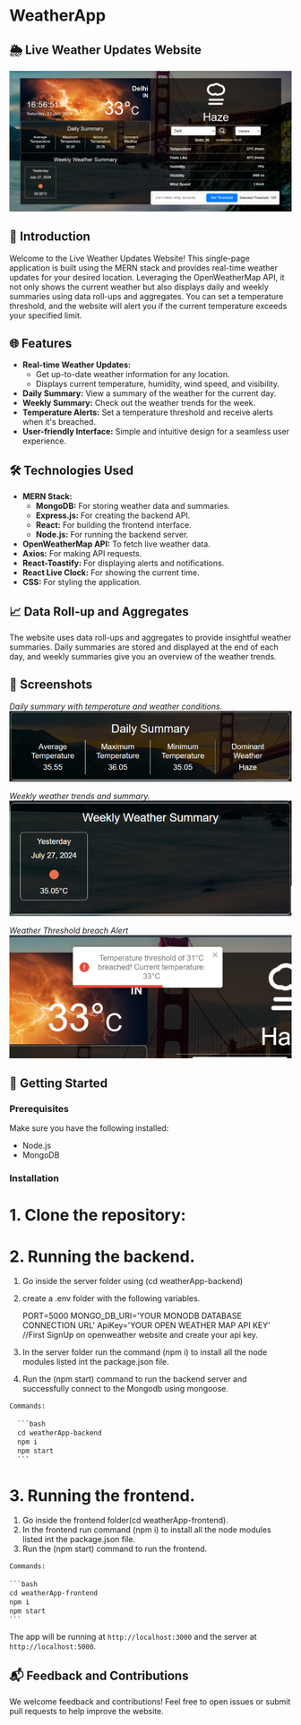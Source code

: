 # WeatherApp

## 🌦️ Live Weather Updates Website

![Weather Website](screenshots/website-overview.png)

## 🌟 Introduction

Welcome to the Live Weather Updates Website! This single-page application is built using the MERN stack and provides real-time weather updates for your desired location. Leveraging the OpenWeatherMap API, it not only shows the current weather but also displays daily and weekly summaries using data roll-ups and aggregates. You can set a temperature threshold, and the website will alert you if the current temperature exceeds your specified limit.

## 🌐 Features

- **Real-time Weather Updates:** 
  - Get up-to-date weather information for any location.
  - Displays current temperature, humidity, wind speed, and visibility.
- **Daily Summary:** View a summary of the weather for the current day.
- **Weekly Summary:** Check out the weather trends for the week.
- **Temperature Alerts:** Set a temperature threshold and receive alerts when it's breached.
- **User-friendly Interface:** Simple and intuitive design for a seamless user experience.

## 🛠️ Technologies Used

- **MERN Stack:**
  - **MongoDB:** For storing weather data and summaries.
  - **Express.js:** For creating the backend API.
  - **React:** For building the frontend interface.
  - **Node.js:** For running the backend server.
- **OpenWeatherMap API:** To fetch live weather data.
- **Axios:** For making API requests.
- **React-Toastify:** For displaying alerts and notifications.
- **React Live Clock:** For showing the current time.
- **CSS:** For styling the application.

## 📈 Data Roll-up and Aggregates

The website uses data roll-ups and aggregates to provide insightful weather summaries. Daily summaries are stored and displayed at the end of each day, and weekly summaries give you an overview of the weather trends.

## 📸 Screenshots
*Daily summary with temperature and weather conditions.*
![Daily Summary Screenshot](screenshots/Daily-Summary.png)
<br/>

*Weekly weather trends and summary.*
![Weekly Summary Screenshot](screenshots/Weekly-Summary.png)
<br/>

*Weather Threshold breach Alert*
![Alert Screenshot](screenshots/Alert.png)
<br/>


## 🚀 Getting Started

### Prerequisites

Make sure you have the following installed:

- Node.js
- MongoDB

### Installation

  # 1. Clone the repository:

  # 2. Running the backend.
  1. Go inside the server folder using (cd weatherApp-backend)
  2. create a .env folder with the following variables.

      PORT=5000
      MONGO_DB_URI='YOUR MONODB DATABASE CONNECTION URL'
      ApiKey='YOUR OPEN WEATHER MAP API KEY'  //First SignUp on openweather website and create your api key.

  3. In the server folder run the command (npm i) to install all the node modules listed int the package.json file.
  4. Run the (npm start) command to run the backend server and successfully connect to the Mongodb using mongoose.
  
    Commands:

      ```bash
      cd weatherApp-backend
      npm i
      npm start
      ```

  # 3. Running the frontend.
  1. Go inside the frontend folder(cd weatherApp-frontend).
  2. In the frontend run command (npm i) to install all the node modules listed int  the package.json file.
  3. Run the (npm start) command to run the frontend.

    Commands:

    ```bash
    cd weatherApp-frontend
    npm i
    npm start
    ```

The app will be running at `http://localhost:3000` and the server at `http://localhost:5000`.

## 📬 Feedback and Contributions

We welcome feedback and contributions! Feel free to open issues or submit pull requests to help improve the website.
